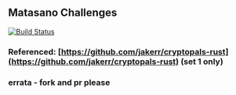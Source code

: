 ## Matasano Challenges
[![Build Status](https://travis-ci.org/ziyuanliu/matasano.svg?branch=master)](https://travis-ci.org/ziyuanliu/matasano)

### Referenced: [https://github.com/jakerr/cryptopals-rust](https://github.com/jakerr/cryptopals-rust) (set 1 only)

### errata - fork and pr please